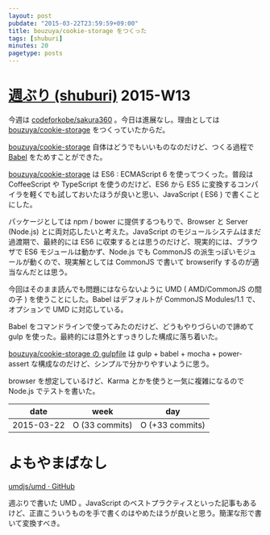 ```yaml
---
layout: post
pubdate: "2015-03-22T23:59:59+09:00"
title: bouzuya/cookie-storage をつくった
tags: [shuburi]
minutes: 20
pagetype: posts
---
```

# [週ぶり (shuburi)][shuburi] 2015-W13

今週は [codeforkobe/sakura360][] 。今日は進展なし。理由としては [bouzuya/cookie-storage][] をつくっていたからだ。

[bouzuya/cookie-storage][] 自体はどうでもいいものなのだけど、つくる過程で [Babel](https://babeljs.io/) をためすことができた。

[bouzuya/cookie-storage][] は ES6 : ECMAScript 6 を使ってつくった。普段は CoffeeScript や TypeScript を使うのだけど、ES6 から ES5 に変換するコンパイラを軽くでも試しておいたほうが良いと思い、JavaScript ( ES6 ) で書くことにした。

パッケージとしては npm / bower に提供するつもりで、Browser と Server (Node.js) とに両対応したいと考えた。JavaScript のモジュールシステムはまだ過渡期で、最終的には ES6 に収束するとは思うのだけど、現実的には、ブラウザで ES6 モジュールは動かず、Node.js でも CommonJS の派生っぽいモジュールが動くので、現実解としては CommonJS で書いて browserify するのが適当なんだとは思う。

今回はそのまま読んでも問題にはならないように UMD ( AMD/CommonJS の間の子 ) を使うことにした。Babel はデフォルトが CommonJS Modules/1.1 で、オプションで UMD に対応している。

Babel をコマンドラインで使ってみたのだけど、どうもやりづらいので諦めて gulp を使った。最終的には意外とすっきりした構成に落ち着いた。

[bouzuya/cookie-storage の gulpfile](https://github.com/bouzuya/cookie-storage/blob/1.0.1/gulpfile.coffee) は gulp + babel + mocha + power-assert な構成なのだけど、シンプルで分かりやすいように思う。

browser を想定しているけど、Karma とかを使うと一気に複雑になるので Node.js でテストを書いた。

date       | week           | day
-----------|----------------|-----------------
2015-03-22 | O (33 commits) | O (+33 commits)

# よもやまばなし

[umdjs/umd · GitHub](https://github.com/umdjs/umd)

週ぶりで書いた UMD 。JavaScript のベストプラクティスといった記事もあるけど、正直こういうものを手で書くのはやめたほうが良いと思う。簡潔な形で書いて変換すべき。

[shuburi]: http://shuburi.org
[bouzuya/cookie-storage]: https://github.com/bouzuya/cookie-storage
[codeforkobe/sakura360]: https://github.com/codeforkobe/sakura360
